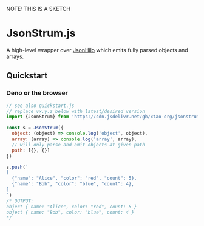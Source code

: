NOTE: THIS IS A SKETCH

# JsonStrum.js

A high-level wrapper over [JsonHilo](https://github.com/xtao-org/jsonhilo) which emits fully parsed objects and arrays.

## Quickstart

### Deno or the browser

```js
// see also quickstart.js
// replace vx.y.z below with latest/desired version
import {JsonStrum} from 'https://cdn.jsdelivr.net/gh/xtao-org/jsonstrum@v0.3.0/mod.js'

const s = JsonStrum({
  object: (object) => console.log('object', object),
  array: (array) => console.log('array', array),
  // will only parse and emit objects at given path
  path: [{}, {}]
})

s.push(`
[
  {"name": "Alice", "color": "red", "count": 5},
  {"name": "Bob", "color": "blue", "count": 4},
]
`)
/* OUTPUT:
object { name: "Alice", color: "red", count: 5 }
object { name: "Bob", color: "blue", count: 4 }
*/
```